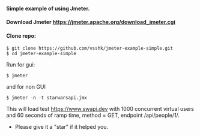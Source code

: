 #### Simple example of using Jmeter.
#### Download Jmeter https://jmeter.apache.org/download_jmeter.cgi
#### Clone repo:
```
$ git clone https://github.com/vsshk/jmeter-example-simple.git
$ cd jmeter-example-simple
```
Run for gui:
```
$ jmeter
```
and for non GUI 
```
$ jmeter -n -t starwarsapi.jmx
```
This will load test https://www.swapi.dev with 1000 concurrent virtual users and 60 seconds of ramp time, method = GET, endpoint /api/people/1/.
* Please give it a "star" if it helped you.
